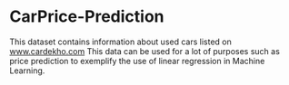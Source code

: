 # CarPrice-Prediction
This dataset contains information about used cars listed on www.cardekho.com
This data can be used for a lot of purposes such as price prediction to exemplify the use of linear regression in Machine Learning.
